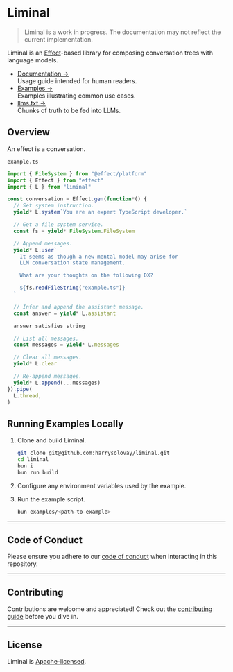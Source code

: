 # Liminal

> Liminal is a work in progress. The documentation may not reflect the current
> implementation.

Liminal is an [Effect](https://effect.website/)-based library for composing
conversation trees with language models.

- [Documentation &rarr;](https://liminal.land)<br />Usage guide intended for
  human readers.
- [Examples &rarr;](https://github.com/harrysolovay/liminal/tree/main/examples)<br />Examples
  illustrating common use cases.
- [llms.txt &rarr;](https://liminal.land/llms-full.txt)<br />Chunks of truth to
  be fed into LLMs.

## Overview

An effect is a conversation.

`example.ts`

```ts
import { FileSystem } from "@effect/platform"
import { Effect } from "effect"
import { L } from "liminal"

const conversation = Effect.gen(function*() {
  // Set system instruction.
  yield* L.system`You are an expert TypeScript developer.`

  // Get a file system service.
  const fs = yield* FileSystem.FileSystem

  // Append messages.
  yield* L.user`
    It seems as though a new mental model may arise for
    LLM conversation state management.

    What are your thoughts on the following DX?

    ${fs.readFileString("example.ts")}
  `

  // Infer and append the assistant message.
  const answer = yield* L.assistant

  answer satisfies string

  // List all messages.
  const messages = yield* L.messages

  // Clear all messages.
  yield* L.clear

  // Re-append messages.
  yield* L.append(...messages)
}).pipe(
  L.thread,
)
```

## Running Examples Locally

1. Clone and build Liminal.

   ```sh
   git clone git@github.com:harrysolovay/liminal.git
   cd liminal
   bun i
   bun run build
   ```

2. Configure any environment variables used by the example.

3. Run the example script.

   ```sh
   bun examples/<path-to-example>
   ```

---

## **Code of Conduct**

Please ensure you adhere to our [code of conduct](CODE_OF_CONDUCT.md) when
interacting in this repository.

---

## **Contributing**

Contributions are welcome and appreciated! Check out the
[contributing guide](CONTRIBUTING.md) before you dive in.

---

## **License**

Liminal is [Apache-licensed](LICENSE).
